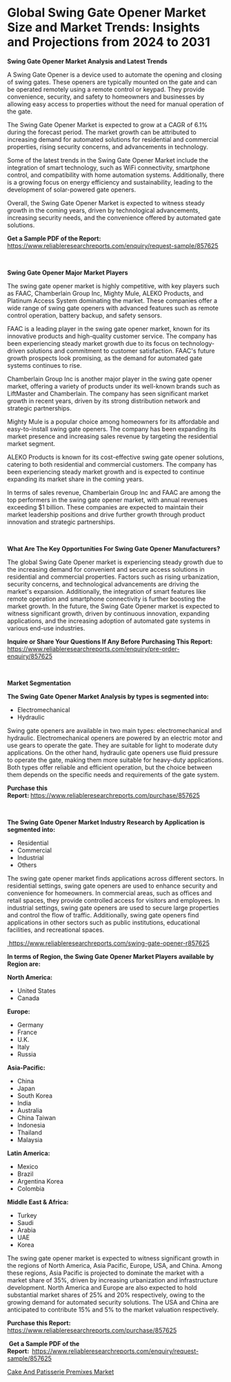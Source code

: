 <p><h1>Global Swing Gate Opener Market Size and Market Trends: Insights and Projections from 2024 to 2031</h1></p><p><strong>Swing Gate Opener Market Analysis and Latest Trends</strong></p>
<p><p>A Swing Gate Opener is a device used to automate the opening and closing of swing gates. These openers are typically mounted on the gate and can be operated remotely using a remote control or keypad. They provide convenience, security, and safety to homeowners and businesses by allowing easy access to properties without the need for manual operation of the gate.</p><p>The Swing Gate Opener Market is expected to grow at a CAGR of 6.1% during the forecast period. The market growth can be attributed to increasing demand for automated solutions for residential and commercial properties, rising security concerns, and advancements in technology. </p><p>Some of the latest trends in the Swing Gate Opener Market include the integration of smart technology, such as WiFi connectivity, smartphone control, and compatibility with home automation systems. Additionally, there is a growing focus on energy efficiency and sustainability, leading to the development of solar-powered gate openers.</p><p>Overall, the Swing Gate Opener Market is expected to witness steady growth in the coming years, driven by technological advancements, increasing security needs, and the convenience offered by automated gate solutions.</p></p>
<p><strong>Get a Sample PDF of the Report:&nbsp;</strong> <a href="https://www.reliableresearchreports.com/enquiry/request-sample/857625">https://www.reliableresearchreports.com/enquiry/request-sample/857625</a></p>
<p>&nbsp;</p>
<p><strong>Swing Gate Opener Major Market Players</strong></p>
<p><p>The swing gate opener market is highly competitive, with key players such as FAAC, Chamberlain Group Inc, Mighty Mule, ALEKO Products, and Platinum Access System dominating the market. These companies offer a wide range of swing gate openers with advanced features such as remote control operation, battery backup, and safety sensors.</p><p>FAAC is a leading player in the swing gate opener market, known for its innovative products and high-quality customer service. The company has been experiencing steady market growth due to its focus on technology-driven solutions and commitment to customer satisfaction. FAAC's future growth prospects look promising, as the demand for automated gate systems continues to rise.</p><p>Chamberlain Group Inc is another major player in the swing gate opener market, offering a variety of products under its well-known brands such as LiftMaster and Chamberlain. The company has seen significant market growth in recent years, driven by its strong distribution network and strategic partnerships.</p><p>Mighty Mule is a popular choice among homeowners for its affordable and easy-to-install swing gate openers. The company has been expanding its market presence and increasing sales revenue by targeting the residential market segment.</p><p>ALEKO Products is known for its cost-effective swing gate opener solutions, catering to both residential and commercial customers. The company has been experiencing steady market growth and is expected to continue expanding its market share in the coming years.</p><p>In terms of sales revenue, Chamberlain Group Inc and FAAC are among the top performers in the swing gate opener market, with annual revenues exceeding $1 billion. These companies are expected to maintain their market leadership positions and drive further growth through product innovation and strategic partnerships.</p></p>
<p>&nbsp;</p>
<p><strong>What Are The Key Opportunities For Swing Gate Opener Manufacturers?</strong></p>
<p><p>The global Swing Gate Opener market is experiencing steady growth due to the increasing demand for convenient and secure access solutions in residential and commercial properties. Factors such as rising urbanization, security concerns, and technological advancements are driving the market's expansion. Additionally, the integration of smart features like remote operation and smartphone connectivity is further boosting the market growth. In the future, the Swing Gate Opener market is expected to witness significant growth, driven by continuous innovation, expanding applications, and the increasing adoption of automated gate systems in various end-use industries.</p></p>
<p><strong>Inquire or Share Your Questions If Any Before Purchasing This Report:</strong> <a href="https://www.reliableresearchreports.com/enquiry/pre-order-enquiry/857625">https://www.reliableresearchreports.com/enquiry/pre-order-enquiry/857625</a></p>
<p>&nbsp;</p>
<p><strong>Market Segmentation</strong></p>
<p><strong>The Swing Gate Opener Market Analysis by types is segmented into:</strong></p>
<p><ul><li>Electromechanical</li><li>Hydraulic</li></ul></p>
<p><p>Swing gate openers are available in two main types: electromechanical and hydraulic. Electromechanical openers are powered by an electric motor and use gears to operate the gate. They are suitable for light to moderate duty applications. On the other hand, hydraulic gate openers use fluid pressure to operate the gate, making them more suitable for heavy-duty applications. Both types offer reliable and efficient operation, but the choice between them depends on the specific needs and requirements of the gate system.</p></p>
<p><strong>Purchase this Report:&nbsp;</strong><a href="https://www.reliableresearchreports.com/purchase/857625">https://www.reliableresearchreports.com/purchase/857625</a></p>
<p>&nbsp;</p>
<p><strong>The Swing Gate Opener Market Industry Research by Application is segmented into:</strong></p>
<p><ul><li>Residential</li><li>Commercial</li><li>Industrial</li><li>Others</li></ul></p>
<p><p>The swing gate opener market finds applications across different sectors. In residential settings, swing gate openers are used to enhance security and convenience for homeowners. In commercial areas, such as offices and retail spaces, they provide controlled access for visitors and employees. In industrial settings, swing gate openers are used to secure large properties and control the flow of traffic. Additionally, swing gate openers find applications in other sectors such as public institutions, educational facilities, and recreational spaces.</p></p>
<p><a href="https://www.reliableresearchreports.com/swing-gate-opener-r857625">&nbsp;https://www.reliableresearchreports.com/swing-gate-opener-r857625</a></p>
<p><strong>In terms of Region, the Swing Gate Opener Market Players available by Region are:</strong></p>
<p>
    <p> <strong> North America: </strong>
        <ul>
            <li>United States</li>
            <li>Canada</li>
        </ul>
        </p> 
    <p> <strong> Europe: </strong>
        <ul>
            <li>Germany</li>
            <li>France</li>
            <li>U.K.</li>
            <li>Italy</li>
            <li>Russia</li>
        </ul>
        </p> 
    <p> <strong> Asia-Pacific: </strong>
        <ul>
            <li>China</li>
            <li>Japan</li>
            <li>South Korea</li>
            <li>India</li>
            <li>Australia</li>
            <li>China Taiwan</li>
            <li>Indonesia</li>
            <li>Thailand</li>
            <li>Malaysia</li>
        </ul>
        </p> 
    <p> <strong> Latin America: </strong>
        <ul>
            <li>Mexico</li>
            <li>Brazil</li>
            <li>Argentina Korea</li>
            <li>Colombia</li>
        </ul>
        </p> 
    <p> <strong> Middle East & Africa: </strong>
        <ul>
            <li>Turkey</li>
            <li>Saudi</li>
            <li>Arabia</li>
            <li>UAE</li>
            <li>Korea</li>
        </ul>
    </p>
    </p>
<p><p>The swing gate opener market is expected to witness significant growth in the regions of North America, Asia Pacific, Europe, USA, and China. Among these regions, Asia Pacific is projected to dominate the market with a market share of 35%, driven by increasing urbanization and infrastructure development. North America and Europe are also expected to hold substantial market shares of 25% and 20% respectively, owing to the growing demand for automated security solutions. The USA and China are anticipated to contribute 15% and 5% to the market valuation respectively.</p></p>
<p><strong>Purchase this Report: </strong><a href="https://www.reliableresearchreports.com/purchase/857625">https://www.reliableresearchreports.com/purchase/857625</a></p>
<p>&nbsp;<strong>Get a Sample PDF of the Report:&nbsp;&nbsp;</strong><a href="https://www.reliableresearchreports.com/enquiry/request-sample/857625">https://www.reliableresearchreports.com/enquiry/request-sample/857625</a></p>
<p><strong></strong></p>
<p><p><a href="https://extreme-scabiosa-c81.notion.site/Cake-And-Patisserie-Premixes-Market-Research-Report-Its-History-and-Forecast-2024-to-2031-78b9278de5d640ce8be11e3ebdad6d67">Cake And Patisserie Premixes Market</a></p></p>